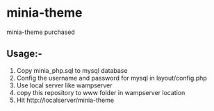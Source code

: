 # minia-theme
minia-theme purchased

Usage:-
-------
1. Copy minia_php.sql to mysql database
2. Config the username and password for mysql in layout/config.php
3. Use local server like wampserver
4. copy this repository to www folder in wampserver location
5. Hit http://localserver/minia-theme

